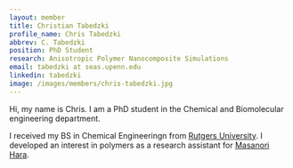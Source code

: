 ```yaml
---
layout: member
title: Christian Tabedzki
profile_name: Chris Tabedzki
abbrev: C. Tabedzki
position: PhD Student
research: Anisotropic Polymer Nanocomposite Simulations
email: tabedzki at seas.upenn.edu
linkedin: tabedzki 
image: /images/members/chris-tabedzki.jpg
---
```


Hi, my name is Chris. I am a PhD student in the Chemical and Biomolecular engineering department.

I received my BS in Chemical Engineeringn from [Rutgers University](https://cbe.rutgers.edu). I developed an interest in polymers as a research assistant for [Masanori Hara](http://soe.rutgers.edu/hara-masanori). 
